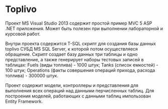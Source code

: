 # Toplivo
Проект MS Visual Studio 2013 содержит простой пример MVC 5 ASP .NET приложения. Может быть полезен при выполнении лабораторной и курсовой работ.

Внутри проекта содержится T-SQL скрипт для создания базы данных toplivo СУБД MS SQL Server, к которой потом осуществляеся обращение. Скрипт создает базу данных три таблицы и одно представление, а также генерирует наборы тестовых записей в таблицах:
Fuels (виды топлива) - 1000 штук; 
Tanks (список емкостей) - 100 штук; 
Operations (факты совершения операций прихода, расхода топлива) - 300000 штук.

Проект содержит модели, контроллеры и представления для выполнения всех операций над данными перчисленных таблиц. Для построения моделей, работающих с данными таблиц импользован Entity Framework.


